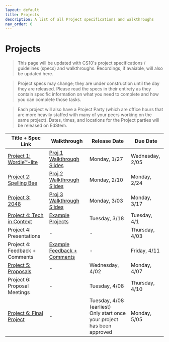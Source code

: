 ```yaml
---
layout: default
title: Projects
description: A list of all Project specifications and walkthroughs
nav_order: 6
---
```


# Projects

> This page will be updated with CS10's project specifications / guidelines (specs) and walkthroughs. Recordings, if avaiable, will also be updated here. 

> Project specs may change; they are under construction until the day they are released. Please read the specs in their entirety as they contain specific information on what you need to complete and how you can complete those tasks.

> Each project will also have a Project Party (which are office hours that are more heavily staffed with many of your peers working on the same project). Dates, times, and locations for the Project parties will be released on EdStem.

<table>
  <thead>
    <tr>
      <th>Title + Spec Link</th>
      <th>Walkthrough</th>
      <th>Release Date</th>
      <th>Due Date</th>
    </tr>
  </thead>
  <tbody>
    <tr>
      <td><a href="https://cs10.org/fa24/projects/project1/">Project 1: Wordle™-lite</a></td>
      <td><a href="https://drive.google.com/file/d/1liTxubkrh5-Vtp5CbQETI9BurAquIVSx/view?usp=sharing">Proj 1 Walkthrough Slides</a></td>
      <td>Monday, 1/27</td>
      <td>Wednesday, 2/05</td>
    </tr>
    <tr>
      <td><a href="https://cs10.org/sp25/projects/project2/">Project 2: Spelling Bee</a></td>
      <td><a href="https://drive.google.com/file/d/1eJQpY5PpUwt3vesplElChY293NFQk4Vp/view">Proj 2 Walkthrough Slides</a></td>
      <td>Monday, 2/10</td>
      <td>Monday, 2/24</td>
    </tr>
     <tr>
      <td><a href="/sp25/projects/project3">Project 3: 2048</a></td>
      <td><a href="https://drive.google.com/file/d/1koa1TbOmoDa5tiIEm6hohQjiMaWjLI1H/view?usp=sharing">Proj 3 Walkthrough Slides</a></td>
      <td>Monday, 3/03</td>
      <td>Monday, 3/17</td>
    </tr>
    <tr>
      <td><a href="/sp25/projects/project4">Project 4: Tech in Context</a></td>
      <td><a href="https://drive.google.com/drive/folders/1Rr0uR3vTD9ch5qs6IaLWrtEILqh_mCzk?usp=sharing">Example Projects</a></td>
      <td>Tuesday, 3/18</td>
      <td>Tuesday, 4/1</td>
    </tr>
    <tr>
      <td>Project 4: Presentations</td>
      <td>-</td>
      <td>-</td>
      <td>Thursday, 4/03</td>
    </tr>
    <tr>
      <td>Project 4: Feedback + Comments</td>
      <td><a href="">Example Feedback + Comments</a></td>
      <td>-</td>
      <td>Friday, 4/11</td>
    </tr>
    <tr>
      <td><a href="/sp25/projects/project6-proposals">Project 5: Proposals</a></td>
      <td>-</td>
      <td>Wednesday, 4/02</td>
      <td>Monday, 4/07</td>
    </tr>
    <tr>
      <td>Project 6: Proposal Meetings</td>
      <td>-</td>
      <td>Tuesday, 4/08</td>
      <td>Thursday, 4/10</td>
    </tr>
    <tr>
      <td><a href="/sp25/projects/project6-project">Project 6: Final Project</a></td>
      <td>-</td>
      <td>Tuesday, 4/08 (earliest)<br/>Only start once your project has been approved</td>
      <td>Monday, 5/05</td>
    </tr>
  </tbody>
</table> 
